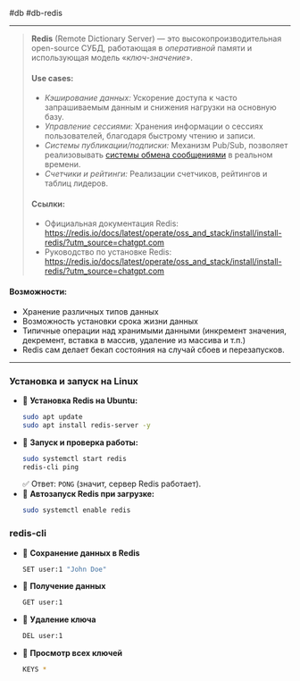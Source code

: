 #db #db-redis
 
---
> **Redis** (Remote Dictionary Server) — это высокопроизводительная open-source СУБД, работающая в *оперативной* памяти и использующая модель «*ключ-значение*». 
> 
> #### **Use cases:**
> - *Кэширование данных:* Ускорение доступа к часто запрашиваемым данным и снижения нагрузки на основную базу. 
> - *Управление сессиями:*  Хранения информации о сессиях пользователей, благодаря быстрому чтению и записи.
> - *Системы публикации/подписки:* Механизм Pub/Sub, позволяет реализовывать [системы обмена сообщениями](3.%20Databases/Redis/Системы%20обмена%20сообщениями.md) в реальном времени.
> - *Счетчики и рейтинги:* Реализации счетчиков, рейтингов и таблиц лидеров.
> 
> #### Ссылки:
> - Официальная документация Redis: https://redis.io/docs/latest/operate/oss_and_stack/install/install-redis/?utm_source=chatgpt.com
> - Руководство по установке Redis: https://redis.io/docs/latest/operate/oss_and_stack/install/install-redis/?utm_source=chatgpt.com

#### Возможности:
- Хранение различных типов данных
- Возможность установки срока жизни данных
- Типичные операции над хранимыми данными (инкремент значения, декремент, вставка в массив, удаление из массива и т.п.)
- Redis сам делает бекап состояния на случай сбоев и перезапусков.

---

### **Установка и запуск на Linux**

- 📌 **Установка Redis на Ubuntu:**
	```sh
	sudo apt update
	sudo apt install redis-server -y
	```
- 📌 **Запуск и проверка работы:**
	```sh
	sudo systemctl start redis
	redis-cli ping
	```
	✅ Ответ: `PONG` (значит, сервер Redis работает).
- 📌 **Автозапуск Redis при загрузке:**
	```sh
	sudo systemctl enable redis
	```

### **redis-cli**

- 📌 **Сохранение данных в Redis**
	```sh
	SET user:1 "John Doe"
	```
- 📌 **Получение данных**
	```sh
	GET user:1
	```
- 📌 **Удаление ключа**
	```sh
	DEL user:1
	```
- 📌 **Просмотр всех ключей**
	```sh
	KEYS *
	```

